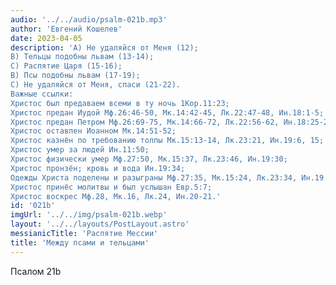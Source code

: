 ```yaml
---
audio: '../../audio/psalm-021b.mp3'
author: 'Евгений Кошелев'
date: 2023-04-05
description: 'A) Не удаляйся от Меня (12);
B) Тельцы подобны львам (13-14);
C) Распятие Царя (15-16);
B) Псы подобны львам (17-19);
C) Не удаляйся от Меня, спаси (21-22).
Важные ссылки:
Христос был предаваем всеми в ту ночь 1Кор.11:23;
Христос предан Иудой Мф.26:46-50, Мк.14:42-45, Лк.22:47-48, Ин.18:1-5;
Христос предан Петром Мф.26:69-75, Мк.14:66-72, Лк.22:56-62, Ин.18:25-27;
Христос оставлен Иоанном Мк.14:51-52;
Христос казнён по требованию толпы Мк.15:13-14, Лк.23:21, Ин.19:6, 15;
Христос умер за людей Ин.11:50;
Христос физически умер Мф.27:50, Мк.15:37, Лк.23:46, Ин.19:30;
Христос пронзён; кровь и вода Ин.19:34;
Одежды Христа поделены и разыграны Мф.27:35, Мк.15:24, Лк.23:34, Ин.19:23-24;
Христос принёс молитвы и был услышан Евр.5:7;
Христос воскрес Мф.28, Мк.16, Лк.24, Ин.20-21.'
id: '021b'
imgUrl: '../../img/psalm-021b.webp'
layout: '../../layouts/PostLayout.astro'
messianicTitle: 'Распятие Мессии'
title: 'Между псами и тельцами'
---
```


Псалом 21b